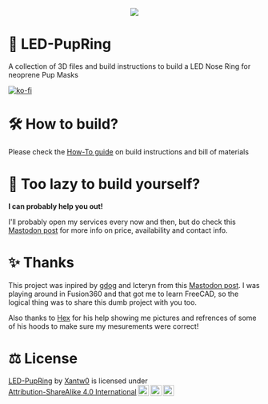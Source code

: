 <p align="center"> 
<img src="images/header.gif"> 
</p>

# 🌈 LED-PupRing
A collection of 3D files and build instructions to build a LED Nose Ring for neoprene Pup Masks

[![ko-fi](https://ko-fi.com/img/githubbutton_sm.svg)](https://ko-fi.com/V7V0UH172)

# 🛠 How to build?
Please check the [How-To guide](HOWTO.md) on build instructions and bill of materials

# 🤔 Too lazy to build yourself?
**I can probably help you out!**

I'll probably open my services every now and then, but do check this [Mastodon post](https://rubber.social/@Xantw0/111569252257938835) for more info on price, availability and contact info.

# ✨ Thanks
This project was inpired by [gdog](https://woof.group/@gdog) and Icteryn from this [Mastodon post](https://woof.group/@gdog/111154452751612377). I was playing around in Fusion360 and that got me to learn FreeCAD, so the logical thing was to share this dumb project with you too.

Also thanks to [Hex](https://linktr.ee/puphex) for his help showing me pictures and refrences of some of his hoods to make sure my mesurements were correct!

# ⚖ License
  <p xmlns:cc="http://creativecommons.org/ns#" xmlns:dct="http://purl.org/dc/terms/"><a property="dct:title" rel="cc:attributionURL" href="https://github.com/Xantw0/LED-PupRing">LED-PupRing</a> by <a rel="cc:attributionURL dct:creator" property="cc:attributionName" href="https://xantw0.link">Xantw0</a> is licensed under <a href="http://creativecommons.org/licenses/by-sa/4.0/?ref=chooser-v1" target="_blank" rel="license noopener noreferrer" style="display:inline-block;">Attribution-ShareAlike 4.0 International<img style="height:22px!important;margin-left:3px;vertical-align:text-bottom;" src="https://mirrors.creativecommons.org/presskit/icons/cc.svg?ref=chooser-v1"><img style="height:22px!important;margin-left:3px;vertical-align:text-bottom;" src="https://mirrors.creativecommons.org/presskit/icons/by.svg?ref=chooser-v1"><img style="height:22px!important;margin-left:3px;vertical-align:text-bottom;" src="https://mirrors.creativecommons.org/presskit/icons/sa.svg?ref=chooser-v1"></a></p> 
